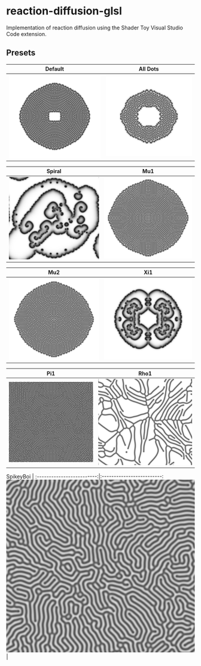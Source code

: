 # reaction-diffusion-glsl
Implementation of reaction diffusion using the Shader Toy Visual Studio Code extension.

## Presets

Default             | All Dots
:-------------------------:|:-------------------------:
![alt text](https://github.com/annekagoss/reaction-diffusion-glsl/blob/main/screenshots/default-2.png?raw=true) | ![alt text](https://github.com/annekagoss/reaction-diffusion-glsl/blob/main/screenshots/allDots.png?raw=true)


Spiral             | Mu1
:-------------------------:|:-------------------------:
![alt text](https://github.com/annekagoss/reaction-diffusion-glsl/blob/main/screenshots/spiral-2.png?raw=true) | ![alt text](https://github.com/annekagoss/reaction-diffusion-glsl/blob/main/screenshots/mu1-2.png?raw=true)


Mu2             | Xi1
:-------------------------:|:-------------------------:
![alt text](https://github.com/annekagoss/reaction-diffusion-glsl/blob/main/screenshots/mu2.png?raw=true) | ![alt text](https://github.com/annekagoss/reaction-diffusion-glsl/blob/main/screenshots/xi1.png?raw=true)

Pi1             |Rho1
:-------------------------:|:-------------------------:
![alt text](https://github.com/annekagoss/reaction-diffusion-glsl/blob/main/screenshots/pi1.png?raw=true) | ![alt text](https://github.com/annekagoss/reaction-diffusion-glsl/blob/main/screenshots/rho1.png?raw=true)

SpikeyBoi           |
:-------------------------:|:-------------------------:
![alt text](https://github.com/annekagoss/reaction-diffusion-glsl/blob/main/screenshots/spikeboi-0.png?raw=true) | 

